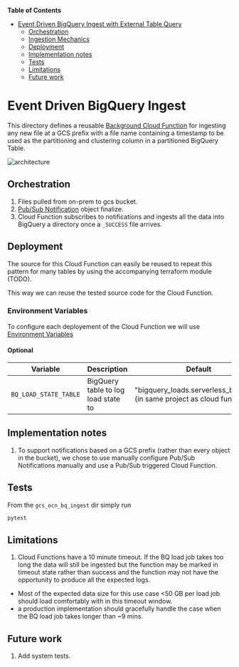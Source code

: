 <!-- START doctoc generated TOC please keep comment here to allow auto update -->
<!-- DON'T EDIT THIS SECTION, INSTEAD RE-RUN doctoc TO UPDATE -->
**Table of Contents**

- [Event Driven BigQuery Ingest with External Table Query](#event-driven-bigquery-ingest-with-external-table-query)
  - [Orchestration](#orchestration)
  - [Ingestion Mechanics](#ingestion-mechanics)
  - [Deployment](#deployment)
  - [Implementation notes](#implementation-notes)
  - [Tests](#tests)
  - [Limitations](#limitations)
  - [Future work](#future-work)

<!-- END doctoc generated TOC please keep comment here to allow auto update -->

# Event Driven BigQuery Ingest 
This directory defines a reusable [Background Cloud Function](https://cloud.google.com/functions/docs/writing/background)
for ingesting any new file at a GCS prefix with a file name containing a
timestamp to be used as the partitioning and clustering column in a partitioned
BigQuery Table.

![architecture](img/arch.png)

## Orchestration
1. Files pulled from on-prem to gcs bucket.
1. [Pub/Sub Notification](https://cloud.google.com/storage/docs/pubsub-notifications)
object finalize.
1. Cloud Function subscribes to notifications and ingests all the data into 
BigQuery a directory once a `_SUCCESS` file arrives.


## Deployment
The source for this Cloud Function can easily be reused to repeat this pattern
for many tables by using the accompanying terraform module (TODO).

This way we can reuse the tested source code for the Cloud Function.

### Environment Variables
To configure each deployement of the Cloud Function we will use
[Environment Variables](https://cloud.google.com/functions/docs/env-var)


#### Optional
| Variable                      | Description                           | Default                                      |
|-------------------------------|---------------------------------------|----------------------------------------------|
| `BQ_LOAD_STATE_TABLE` | BigQuery table to log load state to           | "bigquery_loads.serverless_bq_loads" (in same project as cloud function) |


## Implementation notes
1. To support notifications based on a GCS prefix
(rather than every object in the bucket), we chose to use manually
configure Pub/Sub Notifications manually and use a Pub/Sub triggered
Cloud Function.

## Tests
From the `gcs_ocn_bq_ingest` dir simply run
```bash
pytest
```

## Limitations
1. Cloud Functions have a 10 minute timeout. If the BQ load job takes too long
 the data will still be ingested but the function may be marked in timeout state
 rather than success and the function may not have the opportunity to produce
 all the expected logs.
  - Most of the expected data size for this use case <50 GB per load job should
  load comfortably with in this timeout window.
  - a production implementation should gracefully handle the case when the BQ
  load job takes longer than ~9 mins.


## Future work
1. Add system tests.
